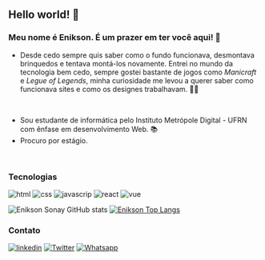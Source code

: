 ## Hello world! 👋

### Meu nome é **Enikson**. É um prazer em ter você aqui! 🐸

- Desde cedo sempre quis saber como o fundo funcionava, desmontava brinquedos e tentava montá-los novamente. Entrei no mundo da tecnologia bem cedo, sempre gostei bastante de jogos como *Manicraft* e *Legue of Legends*, minha curiosidade me levou a querer saber como funcionava sites e como os designes trabalhavam. 👨‍💻
<br>

- Sou estudante de informática pelo Instituto Metrópole Digital - UFRN com ênfase em desenvolvimento Web. 📚
- Procuro por estágio.
<br>

### Tecnologias



![html](https://img.shields.io/badge/HTML5-E34F26?style=for-the-badge&logo=html5&logoColor=white)
![css](https://img.shields.io/badge/CSS3-1572B6?style=for-the-badge&logo=css3&logoColor=white)
![javascrip](https://img.shields.io/badge/JavaScript-323330?style=for-the-badge&logo=javascript&logoColor=F7DF1E)
![react](https://img.shields.io/badge/React-20232A?style=for-the-badge&logo=react&logoColor=61DAFB)
![vue](https://img.shields.io/badge/Vue.js-35495E?style=for-the-badge&logo=vue.js&logoColor=4FC08D)

<div >
  
![Enikson Sonay GitHub stats](https://github-readme-stats.vercel.app/api?username=Noskine&show_icons=true&theme=gotham)
[![Enikson Top Langs](https://github-readme-stats.vercel.app/api/top-langs/?username=Noskine&layout=compact&theme=gotham)](https://github.com/Noskine/github-readme-stats)
  
</div>

### Contato

[![linkedin](https://img.shields.io/badge/LinkedIn-0077B5?style=for-the-badge&logo=linkedin&logoColor=white)]()
[![Twitter](https://img.shields.io/badge/Twitter-1DA1F2?style=for-the-badge&logo=twitter&logoColor=white)]()
[![Whatsapp](https://img.shields.io/badge/WhatsApp-25D366?style=for-the-badge&logo=whatsapp&logoColor=white)]()
